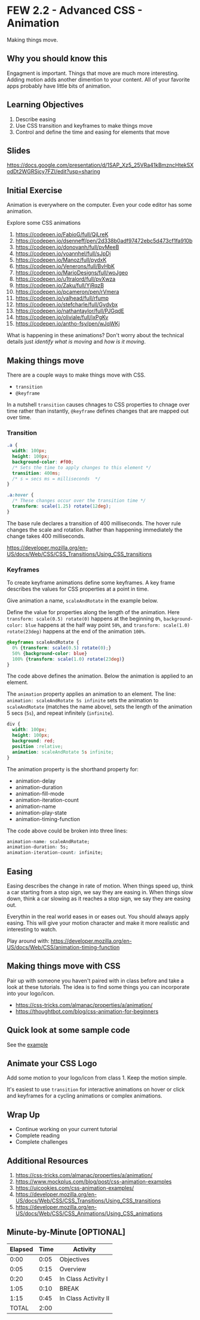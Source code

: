 # FEW 2.2 - Advanced CSS - Animation

Making things move.

## Why you should know this

Engagment is important. Things that move are much more interesting. Adding motion adds another dimention to your content. All of your favorite apps probably have little bits of animation. 

## Learning Objectives

1. Describe easing
1. Use CSS transition and keyframes to make things move
1. Control and define the time and easing for elements that move

## Slides 

https://docs.google.com/presentation/d/1SAP_Xz5_25VRa41kBmzncHtekSXodDt2WGRSjcy7FZI/edit?usp=sharing

## Initial Exercise

Animation is everywhere on the computer. Even your code editor has some animation. 

Explore some CSS animations

1. https://codepen.io/FabioG/full/QjLreK
2. https://codepen.io/dsenneff/pen/2d338b0adf97472ebc5d473cf1fa910b
3. https://codepen.io/donovanh/full/pvMeeB
4. https://codepen.io/yoannhel/full/sJpDj
5. https://codepen.io/Manoz/full/pydxK
6. https://codepen.io/Venerons/full/BvHbK
7. https://codepen.io/MarioDesigns/full/woJgeo
8. https://codepen.io/u1tralord/full/pvXwza
9. https://codepen.io/Zaku/full/YjRqzB
10. https://codepen.io/pcameron/pen/rVmera
11. https://codepen.io/valhead/full/rfump
12. https://codepen.io/stefcharle/full/Gydvbx
13. https://codepen.io/nathantaylor/full/PJGqdE
14. https://codepen.io/oliviale/full/jxPgKv
15. https://codepen.io/antho-fsy/pen/wJqWKj

What is happening in these animations? Don't worry about the technical details just _identify what is moving_ and _how is it moving_.

## Making things move

There are a couple ways to make things move with CSS. 

- `transition`
- `@keyframe`

In a nutshell `transition` causes chnages to CSS properties to chnage over time rather than instantly, `@keyframe` defines changes that are mapped out over time. 

### Transition

```CSS
.a {
  width: 100px;
  height: 100px;
  background-color: #f00;
  /* Sets the time to apply changes to this element */
  transition: 400ms;
  /* s = secs ms = milliseconds  */
}

.a:hover {
  /* These changes occur over the transition time */
  transform: scale(1.25) rotate(12deg);
}
```

The base rule declares a transition of 400 milliseconds. The hover rule changes the scale and rotation. Rather than happening immediately the change takes 400 milliseconds.

https://developer.mozilla.org/en-US/docs/Web/CSS/CSS_Transitions/Using_CSS_transitions

### Keyframes

To create keyframe animations define some keyframes. A key frame describes the values for CSS properties at a point in time. 

Give animation a name, `scaleAndRotate` in the example below. 

Define the value for properties along the length of the animation. Here `transform: scale(0.5) rotate(0)` happens at the beginning `0%`, `background-color: blue` happens at the half way point `50%`, and `transform: scale(1.0) rotate(23deg)` happens at the end of the animation `100%`.
```CSS
@keyframes scaleAndRotate {
  0% {transform: scale(0.5) rotate(0);}
  50% {background-color: blue}
  100% {transform: scale(1.0) rotate(23deg)}
}
```

The code above defines the animation. Below the animation is applied to an element. 

The `animation` property applies an animation to an element. The line: `animation: scaleAndRotate 5s infinite` sets the animation to `scaleAndRotate` (matches the name above), sets the length of the animation 5 secs (`5s`), and repeat infinitely (`infinite`).

```CSS
div {
  width: 100px;
  height: 100px;
  background: red;
  position :relative;
  animation: scaleAndRotate 5s infinite;
}
```

The animation property is the shorthand property for: 

- animation-delay
- animation-duration
- animation-fill-mode
- animation-iteration-count
- animation-name
- animation-play-state
- animation-timing-function

The code above could be broken into three lines: 

```CSS
animation-name: scaleAndRotate;
animation-duration: 5s;
animation-iteration-count: infinite;
```

## Easing 

Easing describes the change in rate of motion. When things speed up, think a car starting from a stop sign, we say they are easing in. When things slow down, think a car slowing as it reaches a stop sign, we say they are easing out. 

Everythin in the real world eases in or eases out. You should always apply easing. This will give your motion character and make it more realistic and interesting to watch. 

Play around with: https://developer.mozilla.org/en-US/docs/Web/CSS/animation-timing-function

## Making things move with CSS

Pair up with someone you haven't paired with in class before and take a look at these tutorials. The idea is to find some things you can incorporate into your logo/icon. 

- https://css-tricks.com/almanac/properties/a/animation/
- https://thoughtbot.com/blog/css-animation-for-beginners

## Quick look at some sample code

See the [example](lesson-02-example.html)

## Animate your CSS Logo

Add some motion to your logo/icon from class 1. Keep the motion simple. 

It's easiest to use `transition` for interactive animations on hover or click and keyframes for a cycling animations or complex animations.

## Wrap Up

- Continue working on your current tutorial
- Complete reading
- Complete challenges

## Additional Resources

1. https://css-tricks.com/almanac/properties/a/animation/
1. https://www.mockplus.com/blog/post/css-animation-examples
1. https://uicookies.com/css-animation-examples/
1. https://developer.mozilla.org/en-US/docs/Web/CSS/CSS_Transitions/Using_CSS_transitions
1. https://developer.mozilla.org/en-US/docs/Web/CSS/CSS_Animations/Using_CSS_animations

## Minute-by-Minute [OPTIONAL]

| **Elapsed** | **Time**  | **Activity**              |
| ----------- | --------- | ------------------------- |
| 0:00        | 0:05      | Objectives                |
| 0:05        | 0:15      | Overview                  |
| 0:20        | 0:45      | In Class Activity I       |
| 1:05        | 0:10      | BREAK                     |
| 1:15        | 0:45      | In Class Activity II      |
| TOTAL       | 2:00      |                           |
